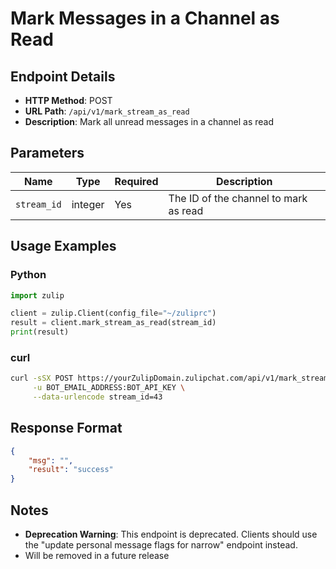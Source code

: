 # Mark Messages in a Channel as Read

## Endpoint Details

- **HTTP Method**: POST
- **URL Path**: `/api/v1/mark_stream_as_read`
- **Description**: Mark all unread messages in a channel as read

## Parameters

| Name | Type | Required | Description |
|------|------|----------|-------------|
| `stream_id` | integer | Yes | The ID of the channel to mark as read |

## Usage Examples

### Python
```python
import zulip

client = zulip.Client(config_file="~/zuliprc")
result = client.mark_stream_as_read(stream_id)
print(result)
```

### curl
```bash
curl -sSX POST https://yourZulipDomain.zulipchat.com/api/v1/mark_stream_as_read \
     -u BOT_EMAIL_ADDRESS:BOT_API_KEY \
     --data-urlencode stream_id=43
```

## Response Format

```json
{
    "msg": "",
    "result": "success"
}
```

## Notes
- **Deprecation Warning**: This endpoint is deprecated. Clients should use the "update personal message flags for narrow" endpoint instead.
- Will be removed in a future release